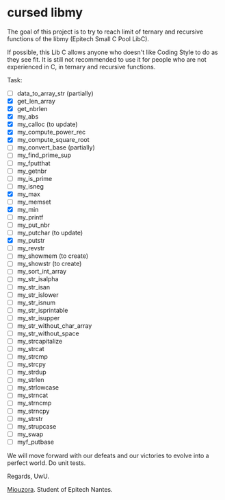 # cursed libmy

The goal of this project is to try to reach limit of ternary and recursive functions of the libmy (Epitech Small C Pool LibC).

If possible, this Lib C allows anyone who doesn't like Coding Style to do as they see fit.
It is still not recommended to use it for people who are not experienced in C, in ternary and recursive functions.

Task:

- [ ] data_to_array_str (partially)
- [X] get_len_array
- [X] get_nbrlen
- [X] my_abs
- [X] my_calloc (to update)
- [X] my_compute_power_rec
- [X] my_compute_square_root
- [ ] my_convert_base (partially)
- [ ] my_find_prime_sup
- [ ] my_fputthat
- [ ] my_getnbr
- [ ] my_is_prime
- [ ] my_isneg
- [X] my_max
- [ ] my_memset
- [X] my_min
- [ ] my_printf
- [ ] my_put_nbr
- [ ] my_putchar (to update)
- [X] my_putstr
- [ ] my_revstr
- [ ] my_showmem (to create)
- [ ] my_showstr (to create)
- [ ] my_sort_int_array
- [ ] my_str_isalpha
- [ ] my_str_isan
- [ ] my_str_islower
- [ ] my_str_isnum
- [ ] my_str_isprintable
- [ ] my_str_isupper
- [ ] my_str_without_char_array
- [ ] my_str_without_space
- [ ] my_strcapitalize
- [ ] my_strcat
- [ ] my_strcmp
- [ ] my_strcpy
- [ ] my_strdup
- [ ] my_strlen
- [ ] my_strlowcase
- [ ] my_strncat
- [ ] my_strncmp
- [ ] my_strncpy
- [ ] my_strstr
- [ ] my_strupcase
- [ ] my_swap
- [ ] myf_putbase

We will move forward with our defeats and our victories to evolve into a perfect world.
Do unit tests.

Regards, UwU.

[Miouzora](https://github.com/Miou-zora). Student of Epitech Nantes.
